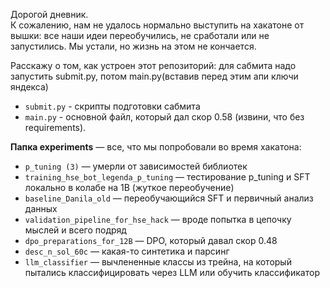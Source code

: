 Дорогой дневник.  
К сожалению, нам не удалось нормально выступить на хакатоне от вышки: все наши идеи переобучились, не сработали или не запустились. Мы устали, но жизнь на этом не кончается.

Расскажу о том, как устроен этот репозиторий: для сабмита надо запустить submit.py, потом main.py(вставив перед этим апи ключи яндекса)

- `submit.py` - скрипты подготовки сабмита
- `main.py` - основной файл, который дал скор 0.58 (извини, что без requirements).

**Папка experiments** — все, что мы попробовали во время хакатона:

- `p_tuning (3)` — умерли от зависимостей библиотек
- `training_hse_bot_legenda_p_tuning` — тестирование p_tuning и SFT локально в колабе на 1B (жуткое переобучение)
- `baseline_Danila_old` — переобучающийся SFT и первичный анализ данных
- `validation_pipeline_for_hse_hack` — вроде попытка в цепочку мыслей и всего подряд
- `dpo_preparations_for_12B` — DPO, который давал скор 0.48
- `desc_n_sol_60c` — какая-то синтетика и парсинг
- `llm_classifier` — вычлененные классы из трейна, на который пытались классифицировать через LLM или обучить классификатор
